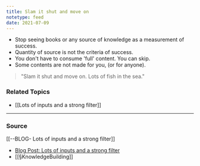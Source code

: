 ```yaml
---
title: Slam it shut and move on
notetype: feed
date: 2021-07-09
---
```


- Stop seeing books or any source of knowledge as a measurement of success. 
- Quantity of source is not the criteria of success. 
- You don't have to consume 'full' content. You can skip. 
- Some contents are not made for you, (or for anyone). 
> "Slam it shut and move on. Lots of fish in the sea."
	
### Related Topics
- [[Lots of inputs and a strong filter]]

---

### Source
 [[--BLOG- Lots of inputs and a strong filter]]
- [Blog Post: Lots of inputs and a strong filter](https://www.collaborativefund.com/blog/how-to-read-lots-of-inputs-and-a-strong-filter/)
- [[§KnowledgeBuilding]]